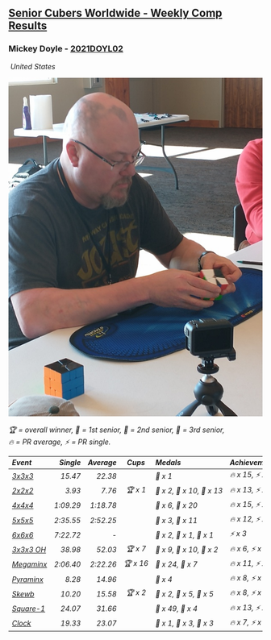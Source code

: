 <style>table {white-space: nowrap;}</style>
<link rel="stylesheet" type="text/css" href="/scw-comp/css/flags.css" />

## [Senior Cubers Worldwide - Weekly Comp Results](/scw-comp/results/)
### Mickey Doyle - [2021DOYL02](https://www.worldcubeassociation.org/persons/2021DOYL02)

<i class="flag flag-US" />&nbsp;United States

![Mickey Doyle](1644595509.jpg)

<span style="white-space: nowrap;">🏆 = overall winner</span>, <span style="white-space: nowrap;">🥇 = 1st senior</span>, <span style="white-space: nowrap;">🥈 = 2nd senior</span>, <span style="white-space: nowrap;">🥉 = 3rd senior</span>, <span style="white-space: nowrap;">🔥 = PR average</span>, <span style="white-space: nowrap;">⚡ = PR single</span>.

| Event | Single | Average | Cups | Medals | Achievements|
| :-- | --: | --: | :--: | :-- | :-- |
| [3x3x3](333.md) | 15.47 | 22.38 |  | 🥉 x 1 | 🔥 x 15, ⚡ x 14 |
| [2x2x2](222.md) | 3.93 | 7.76 | 🏆 x 1 | 🥇 x 2, 🥈 x 10, 🥉 x 13 | 🔥 x 13, ⚡ x 11 |
| [4x4x4](444.md) | 1:09.29 | 1:18.78 |  | 🥈 x 6, 🥉 x 20 | 🔥 x 15, ⚡ x 12 |
| [5x5x5](555.md) | 2:35.55 | 2:52.25 |  | 🥈 x 3, 🥉 x 11 | 🔥 x 12, ⚡ x 12 |
| [6x6x6](666.md) | 7:22.72 | - |  | 🥇 x 2, 🥈 x 1, 🥉 x 1 | ⚡ x 3 |
| [3x3x3 OH](333oh.md) | 38.98 | 52.03 | 🏆 x 7 | 🥇 x 9, 🥈 x 10, 🥉 x 2 | 🔥 x 6, ⚡ x 6 |
| [Megaminx](minx.md) | 2:06.40 | 2:22.26 | 🏆 x 16 | 🥇 x 24, 🥈 x 7 | 🔥 x 11, ⚡ x 17 |
| [Pyraminx](pyram.md) | 8.28 | 14.96 |  | 🥉 x 4 | 🔥 x 8, ⚡ x 7 |
| [Skewb](skewb.md) | 10.20 | 15.58 | 🏆 x 2 | 🥇 x 2, 🥈 x 5, 🥉 x 5 | 🔥 x 8, ⚡ x 6 |
| [Square-1](sq1.md) | 24.07 | 31.66 |  | 🥈 x 49, 🥉 x 4 | 🔥 x 13, ⚡ x 9 |
| [Clock](clock.md) | 19.33 | 23.07 |  | 🥇 x 1, 🥈 x 3, 🥉 x 3 | 🔥 x 7, ⚡ x 6 |

<!-- Global site tag (gtag.js) - Google Analytics -->
<script async src="https://www.googletagmanager.com/gtag/js?id=UA-86348435-3"></script>
<script>window.dataLayer = window.dataLayer || []; function gtag() {dataLayer.push(arguments);} gtag('js', new Date()); gtag('config', 'UA-86348435-3');</script>
